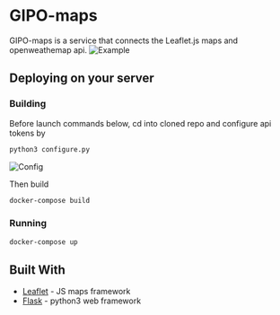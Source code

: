 # GIPO-maps

GIPO-maps is a service that connects the Leaflet.js maps and openweathemap api.
![Example](https://pp.userapi.com/c849336/v849336332/192b05/mk2girpOulg.jpg)

## Deploying on your server

### Building
Before launch commands below, cd into cloned repo and configure api tokens by
```bash
python3 configure.py
```
![Config](https://pp.userapi.com/c849336/v849336332/192ae8/fEA4GgPFieM.jpg)

Then build
```bash
docker-compose build
```

### Running
```bash
docker-compose up
```
## Built With

* [Leaflet](https://github.com/Leaflet/Leaflet) - JS maps framework
* [Flask](http://flask.pocoo.org/) - python3 web framework
